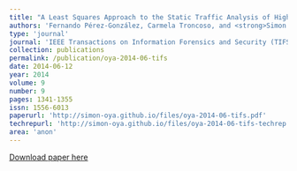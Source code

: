 ```yaml
---
title: "A Least Squares Approach to the Static Traffic Analysis of High-Latency Anonymous Communication Systems"
authors: 'Fernando Pérez-González, Carmela Troncoso, and <strong>Simon Oya</strong>'
type: 'journal'
journal: 'IEEE Transactions on Information Forensics and Security (TIFS)'
collection: publications
permalink: /publication/oya-2014-06-tifs
date: 2014-06-12
year: 2014
volume: 9
number: 9
pages: 1341-1355
issn: 1556-6013
paperurl: 'http://simon-oya.github.io/files/oya-2014-06-tifs.pdf'
techrepurl: 'http://simon-oya.github.io/files/oya-2014-06-tifs-techrep.pdf'
area: 'anon'
---
```


[Download paper here](http://simon-oya.github.io/files/oya-2014-06-tifs.pdf)
